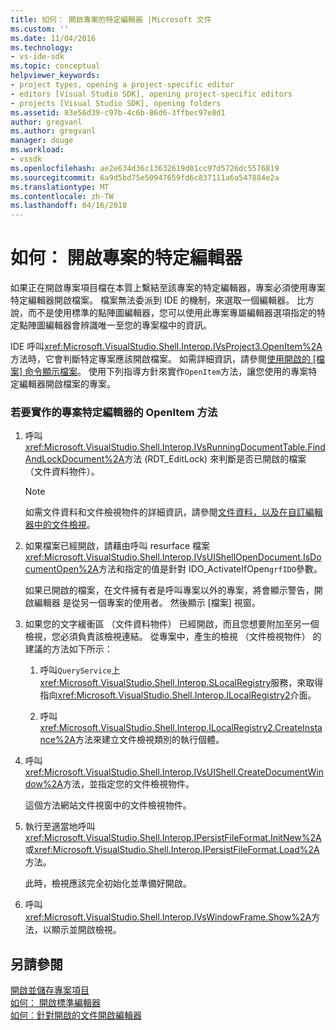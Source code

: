 ```yaml
---
title: 如何： 開啟專案的特定編輯器 |Microsoft 文件
ms.custom: ''
ms.date: 11/04/2016
ms.technology:
- vs-ide-sdk
ms.topic: conceptual
helpviewer_keywords:
- project types, opening a project-specific editor
- editors [Visual Studio SDK], opening project-specific editors
- projects [Visual Studio SDK], opening folders
ms.assetid: 83e56d39-c97b-4c6b-86d6-3ffbec97e8d1
author: gregvanl
ms.author: gregvanl
manager: douge
ms.workload:
- vssdk
ms.openlocfilehash: ae2e634d36c13632619d01cc97d5726dc5576819
ms.sourcegitcommit: 6a9d5bd75e50947659fd6c837111a6a547884e2a
ms.translationtype: MT
ms.contentlocale: zh-TW
ms.lasthandoff: 04/16/2018
---
```

# <a name="how-to-open-project-specific-editors"></a>如何： 開啟專案的特定編輯器
如果正在開啟專案項目檔在本質上繫結至該專案的特定編輯器，專案必須使用專案特定編輯器開啟檔案。 檔案無法委派到 IDE 的機制，來選取一個編輯器。 比方說，而不是使用標準的點陣圖編輯器，您可以使用此專案專屬編輯器選項指定的特定點陣圖編輯器會辨識唯一至您的專案檔中的資訊。  
  
 IDE 呼叫<xref:Microsoft.VisualStudio.Shell.Interop.IVsProject3.OpenItem%2A>方法時，它會判斷特定專案應該開啟檔案。 如需詳細資訊，請參閱[使用開啟的 [檔案] 命令顯示檔案](../extensibility/internals/displaying-files-by-using-the-open-file-command.md)。 使用下列指導方針來實作`OpenItem`方法，讓您使用的專案特定編輯器開啟檔案的專案。  
  
### <a name="to-implement-the-openitem-method-with-a-project-specific-editor"></a>若要實作的專案特定編輯器的 OpenItem 方法  
  
1.  呼叫<xref:Microsoft.VisualStudio.Shell.Interop.IVsRunningDocumentTable.FindAndLockDocument%2A>方法 (RDT_EditLock) 來判斷是否已開啟的檔案 （文件資料物件）。  
  
    > [!NOTE]
    >  如需文件資料和文件檢視物件的詳細資訊，請參閱[文件資料，以及在自訂編輯器中的文件檢視](../extensibility/document-data-and-document-view-in-custom-editors.md)。  
  
2.  如果檔案已經開啟，請藉由呼叫 resurface 檔案<xref:Microsoft.VisualStudio.Shell.Interop.IVsUIShellOpenDocument.IsDocumentOpen%2A>方法和指定的值是針對 IDO_ActivateIfOpen`grfIDO`參數。  
  
     如果已開啟的檔案，在文件擁有者是呼叫專案以外的專案，將會顯示警告，開啟編輯器 是從另一個專案的使用者。 然後顯示 [檔案] 視窗。  
  
3.  如果您的文字緩衝區 （文件資料物件） 已經開啟，而且您想要附加至另一個檢視，您必須負責該檢視連結。 從專案中，產生的檢視 （文件檢視物件） 的建議的方法如下所示：  
  
    1.  呼叫`QueryService`上<xref:Microsoft.VisualStudio.Shell.Interop.SLocalRegistry>服務，來取得指向<xref:Microsoft.VisualStudio.Shell.Interop.ILocalRegistry2>介面。  
  
    2.  呼叫<xref:Microsoft.VisualStudio.Shell.Interop.ILocalRegistry2.CreateInstance%2A>方法來建立文件檢視類別的執行個體。  
  
4.  呼叫<xref:Microsoft.VisualStudio.Shell.Interop.IVsUIShell.CreateDocumentWindow%2A>方法，並指定您的文件檢視物件。  
  
     這個方法網站文件視窗中的文件檢視物件。  
  
5.  執行至適當地呼叫<xref:Microsoft.VisualStudio.Shell.Interop.IPersistFileFormat.InitNew%2A>或<xref:Microsoft.VisualStudio.Shell.Interop.IPersistFileFormat.Load%2A>方法。  
  
     此時，檢視應該完全初始化並準備好開啟。  
  
6.  呼叫<xref:Microsoft.VisualStudio.Shell.Interop.IVsWindowFrame.Show%2A>方法，以顯示並開啟檢視。  
  
## <a name="see-also"></a>另請參閱  
 [開啟並儲存專案項目](../extensibility/internals/opening-and-saving-project-items.md)   
 [如何： 開啟標準編輯器](../extensibility/how-to-open-standard-editors.md)   
 [如何︰針對開啟的文件開啟編輯器](../extensibility/how-to-open-editors-for-open-documents.md)
